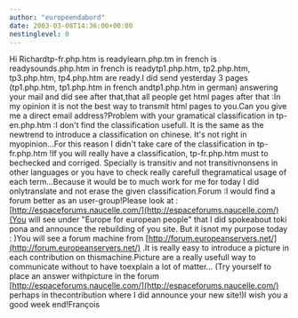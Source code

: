 ```yaml
---
author: "europeendabord"
date: 2003-03-08T14:36:00+00:00
nestinglevel: 0
---
```

Hi Richardtp-fr.php.htm is readylearn.php.tm in french is readysounds.php.htm in french is readytp1.php.htm, tp2.php.htm, tp3.php.htm, tp4.php.htm are ready.I did send yesterday 3 pages (tp1.php.htm, tp1.php.htm in french andtp1.php.htm in german) answering your mail and did see after that,that all people get html pages after that :In my opinion it is not the best way to transmit html pages to you.Can you give me a direct email address?Problem with your gramatical classification in tp-en.php.htm :I don't find the classification usefull. It is the same as the newtrend to introduce a classification on chinese. It's not right in myopinion...For this reason I didn't take care of the classification in tp-fr.php.htm !If you will really have a classification, tp-fr.php.htm must to bechecked and corriged. Specially is transitiv and not transitivnonsens in other languages or you have to check really carefull thegramatical usage of each term...Because it would be to much work for me for today I did onlytranslate and not erase the given classification.Forum :I would find a forum better as an user-group!Please look at : [http://espaceforums.naucelle.com/](http://espaceforums.naucelle.com/)(You will see under "Europe for european people" that I did spokeabout toki pona and announce the rebuilding of you site. But it isnot my purpose today : )You will see a forum machine from [http://forum.europeanservers.net/](http://forum.europeanservers.net/) .It is really easy to introduce a picture in each contribution on thismachine.Picture are a really usefull way to communicate without to have toexplain a lot of matter... (Try yourself to place an answer withpicture in the forum [http://espaceforums.naucelle.com/](http://espaceforums.naucelle.com/) perhaps in thecontribution where I did announce your new site!)I wish you a good week end!François